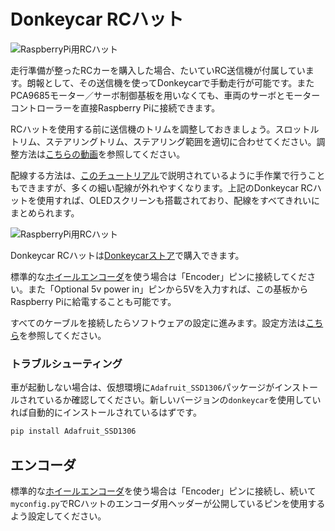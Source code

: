 # Donkeycar RCハット
![RaspberryPi用RCハット](../assets/PXL_20250527_030121313-600x338.jpg "RaspberryPi用Donkey RCハット")

走行準備が整ったRCカーを購入した場合、たいていRC送信機が付属しています。朗報として、その送信機を使ってDonkeycarで手動走行が可能です。またPCA9685モーター／サーボ制御基板を用いなくても、車両のサーボとモーターコントローラーを直接Raspberry Piに接続できます。

RCハットを使用する前に送信機のトリムを調整しておきましょう。スロットルトリム、ステアリングトリム、ステアリング範囲を適切に合わせてください。調整方法は[こちらの動画](https://www.youtube.com/watch?v=NuVQz7FCAZk)を参照してください。

配線する方法は、[このチュートリアル](rc.md)で説明されているように手作業で行うこともできますが、多くの細い配線が外れやすくなります。上記のDonkeycar RCハットを使用すれば、OLEDスクリーンも搭載されており、配線をすべてきれいにまとめられます。

![RaspberryPi用RCハット](../assets/PXL_20250527_030450600-600x509.jpg)

Donkeycar RCハットは[Donkeycarストア](https://www.diyrobocars.com/shop/)で購入できます。

標準的な[ホイールエンコーダ](odometry.md)を使う場合は「Encoder」ピンに接続してください。また「Optional 5v power in」ピンから5Vを入力すれば、この基板からRaspberry Piに給電することも可能です。

すべてのケーブルを接続したらソフトウェアの設定に進みます。設定方法は[こちら](https://www.diyrobocars.com/2024/12/22/using-the-rc-hat/)を参照してください。


### トラブルシューティング

車が起動しない場合は、仮想環境に`Adafruit_SSD1306`パッケージがインストールされているか確認してください。新しいバージョンの`donkeycar`を使用していれば自動的にインストールされているはずです。

```bash
pip install Adafruit_SSD1306
```

## エンコーダ
標準的な[ホイールエンコーダ](odometry.md)を使う場合は「Encoder」ピンに接続し、続いて`myconfig.py`でRCハットのエンコーダ用ヘッダーが公開しているピンを使用するよう設定してください。
